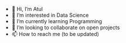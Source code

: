 - 👋 Hi, I’m Atul
- 👀 I’m interested in Data Science
- 🌱 I’m currently learning Programming 
- 💞️ I’m looking to collaborate on open projects
- 📫 How to reach me (to be updated)

<!---
atul0000/atul0000 is a ✨ special ✨ repository because its `README.md` (this file) appears on your GitHub profile.
You can click the Preview link to take a look at your changes.
--->
